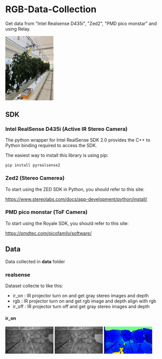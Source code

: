 # RGB-Data-Collection
Get data from "Intel Realsense D435i", "Zed2", "PMD pico monstar" and using Relay.

<img src="docs/img/camera_setting.jpg" width="30%" height="30%"></img>

## SDK

### Intel RealSense D435i (Active IR Stereo Camera)

The python wrapper for Intel RealSense SDK 2.0 provides the C++ to Python binding required to access the SDK.

The easiest way to install this library is using pip:
```
pip install pyrealsense2
```

### Zed2 (Stereo Camerea)

To start using the ZED SDK in Python, you should refer to this site:

https://www.stereolabs.com/docs/app-development/python/install/


### PMD pico monstar (ToF Camera)

To start using the Royale SDK, you should refer to this site:

https://pmdtec.com/picofamily/software/

## Data

Data collected in **data** folder

### realsense

Dataset collecte to like this:

* ir_on : IR projector turn on and get gray stereo images and depth
* rgb : IR projector turn on and get rgb image and depth align with rgb
* ir_off : IR projector turn off and get gray stereo images and depth

#### ir_on
<img src="data/realsense/ir_on/left_20200827_175655.png" width="30%" height="30%"></img> <img src="data/realsense/ir_on/right_20200827_175655.png" width="30%" height="30%"></img> <img src="data/realsense/ir_on/depth_map_20200827_175655.png" width="30%" height="30%"></img>
